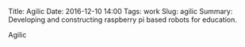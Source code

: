 Title: Agilic
Date: 2016-12-10 14:00
Tags: work
Slug: agilic
Summary: Developing and constructing raspberry pi based robots for education.

Agilic